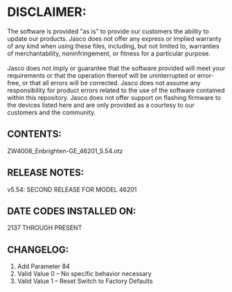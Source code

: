 # DISCLAIMER:
The software is provided "as is" to provide our customers the ability to update our products. Jasco does not offer any express or implied warranty of any kind when using these files, including, but not limited to, warranties of merchantability, noninfringement, or fitness for a particular purpose.<br>
<br>
Jasco does not imply or guarantee that the software provided will meet your requirements or that the operation thereof will be uninterrupted or error-free, or that all errors will be corrected. Jasco does not assume any responsibility for product errors related to the use of the software contained within this repository. Jasco does not offer support on flashing firmware to the devices listed here and are only provided as a courtesy to our customers and the community.

## CONTENTS:
ZW4008_Enbrighten-GE_46201_5.54.otz

## RELEASE NOTES:
v5.54: SECOND RELEASE FOR MODEL 46201

## DATE CODES INSTALLED ON:
2137 THROUGH PRESENT

## CHANGELOG:
1. Add Parameter 84<br>
2. Valid Value 0 – No specific behavior necessary<br>
3. Valid Value 1 – Reset Switch to Factory Defaults